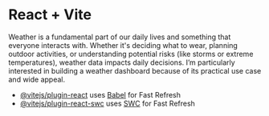 # React + Vite

Weather is a fundamental part of our daily lives and something that everyone interacts with. Whether it's deciding what to wear, planning outdoor activities, or understanding potential risks (like storms or extreme temperatures), weather data impacts daily decisions. I’m particularly interested in building a weather dashboard because of its practical use case and wide appeal.


- [@vitejs/plugin-react](https://github.com/vitejs/vite-plugin-react/blob/main/packages/plugin-react/README.md) uses [Babel](https://babeljs.io/) for Fast Refresh
- [@vitejs/plugin-react-swc](https://github.com/vitejs/vite-plugin-react-swc) uses [SWC](https://swc.rs/) for Fast Refresh
